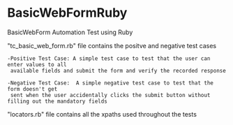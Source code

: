 # BasicWebFormRuby
BasicWebForm Automation Test using Ruby

"tc_basic_web_form.rb" file contains the positve and negative test cases
    
    -Positive Test Case: A simple test case to test that the user can enter values to all 
     available fields and submit the form and verify the recorded response
    
    -Negative Test Case:  A simple negative test case to test that the form doesn't get 
     sent when the user accidentally clicks the submit button without filling out the mandatory fields

"locators.rb" file contains all the xpaths used throughout the tests
